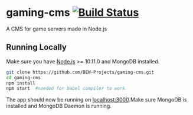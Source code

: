 # gaming-cms [![Build Status](https://travis-ci.com/BEW-Projects/gaming-cms.svg?branch=master)](https://travis-ci.com/BEW-Projects/gaming-cms)
A CMS for game servers made in Node.js

## Running Locally
Make sure you have [Node.js](http://nodejs.org/) >= 10.11.0 and MongoDB installed.

```sh
git clone https://github.com/BEW-Projects/gaming-cms.git
cd gaming-cms
npm install
npm start  #needed for babel compiler to work
```

The app should now be running on [localhost:3000](http://localhost:3000/).Make sure MongoDB is installed and MongoDB Daemon is running.
